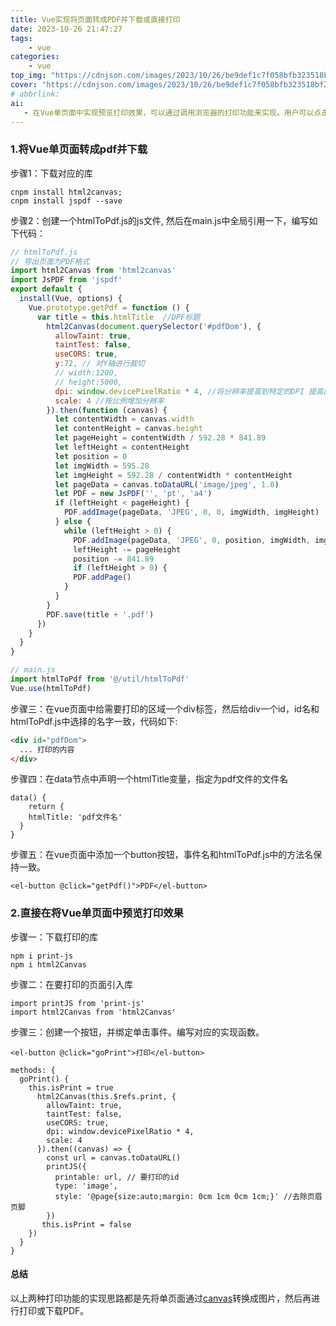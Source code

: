 ```yaml
---
title: Vue实现将页面转成PDF并下载或直接打印
date: 2023-10-26 21:47:27
tags:
    - vue
categories: 
    - vue
top_img: "https://cdnjson.com/images/2023/10/26/be9def1c7f058bfb323518bf24d3535b.png"
cover: "https://cdnjson.com/images/2023/10/26/be9def1c7f058bfb323518bf24d3535b.png"
# abbrlink:
ai: 
   - 在Vue单页面中实现预览打印效果，可以通过调用浏览器的打印功能来实现。用户可以点击页面上的打印按钮，然后选择打印机并进行打印操作。另外，还可以使用第三方库将Vue单页面转换为PDF格式，并提供下载功能。用户可以点击页面上的PDF按钮，将当前页面转换为PDF文件并下载。
---
```


### 1.将Vue单页面转成pdf并下载

步骤1：下载对应的库

```shell
cnpm install html2canvas;
cnpm install jspdf --save
```

步骤2：创建一个htmlToPdf.js的js文件, 然后在main.js中全局引用一下，编写如下代码：

```js
// htmlToPdf.js
// 导出页面为PDF格式
import html2Canvas from 'html2canvas'
import JsPDF from 'jspdf'
export default {
  install(Vue, options) {
    Vue.prototype.getPdf = function () {
      var title = this.htmlTitle  //DPF标题
        html2Canvas(document.querySelector('#pdfDom'), {
          allowTaint: true,
          taintTest: false,
          useCORS: true,
          y:72, // 对Y轴进行裁切
          // width:1200,
          // height:5000,
          dpi: window.devicePixelRatio * 4, //将分辨率提高到特定的DPI 提高四倍
          scale: 4 //按比例增加分辨率 
        }).then(function (canvas) {
          let contentWidth = canvas.width
          let contentHeight = canvas.height
          let pageHeight = contentWidth / 592.28 * 841.89
          let leftHeight = contentHeight
          let position = 0
          let imgWidth = 595.28
          let imgHeight = 592.28 / contentWidth * contentHeight
          let pageData = canvas.toDataURL('image/jpeg', 1.0)
          let PDF = new JsPDF('', 'pt', 'a4')
          if (leftHeight < pageHeight) {
            PDF.addImage(pageData, 'JPEG', 0, 0, imgWidth, imgHeight)
          } else {
            while (leftHeight > 0) {
              PDF.addImage(pageData, 'JPEG', 0, position, imgWidth, imgHeight)
              leftHeight -= pageHeight
              position -= 841.89
              if (leftHeight > 0) {
              PDF.addPage()
            }
          }
        }
        PDF.save(title + '.pdf')
      })
    }
  }
}

```

```js
// main.js
import htmlToPdf from '@/util/htmlToPdf'
Vue.use(htmlToPdf)

```

步骤三：在vue页面中给需要打印的区域一个div标签，然后给div一个id，id名和htmlToPdf.js中选择的名字一致，代码如下:

```html
<div id="pdfDom">
  ... 打印的内容
</div>
```

步骤四：在data节点中声明一个htmlTitle变量，指定为pdf文件的文件名

```vue
data() {
	return {
    htmlTitle: 'pdf文件名'
  }
}

```

步骤五：在vue页面中添加一个button按钮，事件名和htmlToPdf.js中的方法名保持一致。

```vue
<el-button @click="getPdf()">PDF</el-button>
```

### 2.直接在将Vue单页面中预览打印效果

步骤一：下载打印的库

```shell
npm i print-js
npm i html2Canvas
```

步骤二：在要打印的页面引入库

```vue
import printJS from 'print-js'
import html2Canvas from 'html2Canvas'
```

步骤三：创建一个按钮，并绑定单击事件。编写对应的实现函数。

```vue
<el-button @click="goPrint">打印</el-button>
```

```vue
methods: {
  goPrint() {
  	this.isPrint = true
      html2Canvas(this.$refs.print, {
        allowTaint: true,
        taintTest: false,
        useCORS: true,
        dpi: window.devicePixelRatio * 4,
        scale: 4
      }).then((canvas) => {
        const url = canvas.toDataURL()
        printJS({
          printable: url, // 要打印的id
          type: 'image',
          style: '@page{size:auto;margin: 0cm 1cm 0cm 1cm;}' //去除页眉页脚
        })
       this.isPrint = false
    })
  }
}

```

#### 总结

以上两种打印功能的实现思路都是先将单页面通过[canvas](https://so.csdn.net/so/search?q=canvas&spm=1001.2101.3001.7020)转换成图片，然后再进行打印或下载PDF。

